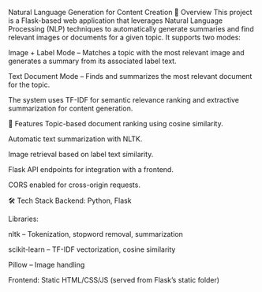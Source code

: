 Natural Language Generation for Content Creation
📌 Overview
This project is a Flask-based web application that leverages Natural Language Processing (NLP) techniques to automatically generate summaries and find relevant images or documents for a given topic.
It supports two modes:

Image + Label Mode – Matches a topic with the most relevant image and generates a summary from its associated label text.

Text Document Mode – Finds and summarizes the most relevant document for the topic.

The system uses TF-IDF for semantic relevance ranking and extractive summarization for content generation.

🚀 Features
Topic-based document ranking using cosine similarity.

Automatic text summarization with NLTK.

Image retrieval based on label text similarity.

Flask API endpoints for integration with a frontend.

CORS enabled for cross-origin requests.

🛠 Tech Stack
Backend: Python, Flask

Libraries:

nltk – Tokenization, stopword removal, summarization

scikit-learn – TF-IDF vectorization, cosine similarity

Pillow – Image handling

Frontend: Static HTML/CSS/JS (served from Flask’s static folder)

